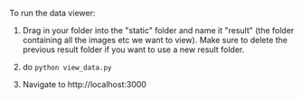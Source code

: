 To run the data viewer:

1. Drag in your folder into the "static" folder and name it "result" (the folder containing all the images etc we want to view). Make sure to delete the previous result folder if you want to use a new result folder.

2. do `python view_data.py`

3. Navigate to http://localhost:3000
